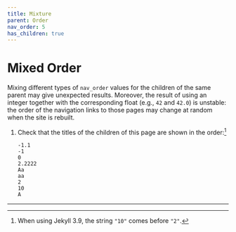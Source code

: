 ```yaml
---
title: Mixture
parent: Order
nav_order: 5
has_children: true
---
```


# Mixed Order

Mixing different types of `nav_order` values for the children of the same parent may give unexpected results. Moreover, the result of using an integer together with the corresponding float (e.g., `42` and `42.0`) is unstable: the order of the navigation links to those pages may change at random when the site is rebuilt.

1.  Check that the titles of the children of this page are shown in the order:[^1]
    ```
    -1.1
    -1
    0
    2.2222
    Aa
    aa
    2
    10
    A
    ```

----

[^1]: When using Jekyll 3.9, the string `"10"` comes before `"2"`.
